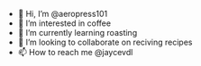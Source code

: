 - 👋 Hi, I’m @aeropress101
- 👀 I’m interested in coffee
- 🌱 I’m currently learning roasting
- 💞️ I’m looking to collaborate on reciving recipes
- 📫 How to reach me @jaycevdl
